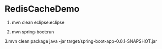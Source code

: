 # RedisCacheDemo

1. mvn clean eclipse:eclipse 

2. mvn spring-boot:run 

3.mvn clean package
java -jar target/spring-boot-app-0.0.1-SNAPSHOT.jar 
